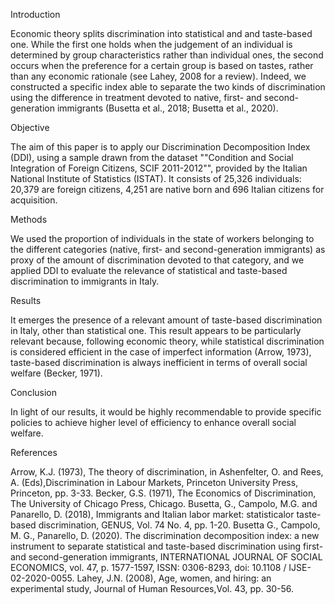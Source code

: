 
Introduction

Economic theory splits discrimination into statistical and and taste-based one. While the first one holds when the judgement of an individual is determined by group characteristics rather than individual ones, the second occurs when the preference for a certain group is based on tastes, rather than any economic rationale (see Lahey, 2008 for a review). Indeed, we constructed a specific index able to separate the two kinds of discrimination using the difference in treatment devoted to native, first- and second- generation immigrants (Busetta et al., 2018; Busetta et al., 2020).

Objective

The aim of this paper is to apply our Discrimination Decomposition Index (DDI), using a sample drawn from the dataset ""Condition and Social Integration of Foreign Citizens, SCIF 2011-2012"", provided by the Italian National Institute of Statistics (ISTAT). It consists of 25,326 individuals: 20,379 are foreign citizens, 4,251 are native born and 696 Italian citizens for acquisition.

Methods

We used the proportion of individuals in the state of workers belonging to the different categories (native, first- and second-generation immigrants) as proxy of the amount of discrimination devoted to that category, and we applied DDI to evaluate the relevance of statistical and taste-based discrimination to immigrants in Italy.

Results

It emerges the presence of a relevant amount of taste-based discrimination in Italy, other than statistical one. This result appears to be particularly relevant because, following economic theory, while statistical discrimination is considered efficient in the case of imperfect information (Arrow, 1973), taste-based discrimination is always inefficient in terms of overall social welfare (Becker, 1971). 

Conclusion

In light of our results, it would be highly recommendable to provide specific policies to achieve higher level of efficiency to enhance overall social welfare.

References

Arrow, K.J. (1973), The theory of discrimination, in Ashenfelter, O. and Rees, A. (Eds),Discrimination in Labour Markets, Princeton University Press, Princeton, pp. 3-33. 
Becker, G.S. (1971), The Economics of Discrimination, The University of Chicago Press, Chicago.
Busetta, G., Campolo, M.G. and Panarello, D. (2018), Immigrants and Italian labor market: statisticalor taste-based discrimination, GENUS, Vol. 74 No. 4, pp. 1-20.
Busetta G., Campolo, M. G., Panarello, D. (2020). The discrimination decomposition index: a new instrument to separate statistical and taste-based discrimination using first- and second-generation immigrants, INTERNATIONAL JOURNAL OF SOCIAL ECONOMICS, vol. 47, p. 1577-1597, ISSN: 0306-8293, doi: 10.1108 / IJSE-02-2020-0055.
Lahey, J.N. (2008), Age, women, and hiring: an experimental study, Journal of Human Resources,Vol. 43, pp. 30-56.